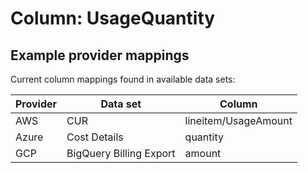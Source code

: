 # Column: UsageQuantity

## Example provider mappings

Current column mappings found in available data sets:

| Provider | Data set                | Column               |
|----------|-------------------------|----------------------|
| AWS      | CUR                     | lineitem/UsageAmount |
| Azure    | Cost Details            | quantity             |
| GCP      | BigQuery Billing Export | amount               |
